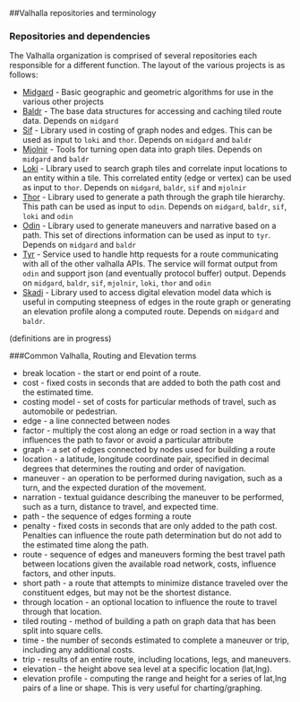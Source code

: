 ##Valhalla repositories and terminology

### Repositories and dependencies

The Valhalla organization is comprised of several repositories each responsible for a different function. The layout of the various projects is as follows:

- [Midgard](https://github.com/valhalla/midgard) - Basic geographic and geometric algorithms for use in the various other projects
- [Baldr](https://github.com/valhalla/baldr) - The base data structures for accessing and caching tiled route data. Depends on `midgard`
- [Sif](https://github.com/valhalla/sif) - Library used in costing of graph nodes and edges. This can be used as input to `loki` and `thor`. Depends on `midgard` and `baldr`
- [Mjolnir](https://github.com/valhalla/mjolnir) - Tools for turning open data into graph tiles. Depends on `midgard` and `baldr`
- [Loki](https://github.com/valhalla/loki) - Library used to search graph tiles and correlate input locations to an entity within a tile. This correlated entity (edge or vertex) can be used as input to `thor`. Depends on `midgard`, `baldr`, `sif` and `mjolnir`
- [Thor](https://github.com/valhalla/thor) - Library used to generate a path through the graph tile hierarchy. This path can be used as input to `odin`. Depends on `midgard`, `baldr`, `sif`, `loki` and `odin`
- [Odin](https://github.com/valhalla/odin) - Library used to generate maneuvers and narrative based on a path. This set of directions information can be used as input to `tyr`. Depends on `midgard` and `baldr`
- [Tyr](https://github.com/valhalla/tyr) - Service used to handle http requests for a route communicating with all of the other valhalla APIs. The service will format output from `odin` and support json (and eventually protocol buffer) output. Depends on `midgard`, `baldr`, `sif`, `mjolnir`, `loki`, `thor` and `odin`
- [Skadi](https://github.com/valhalla/skadi) - Library used to access digital elevation model data which is useful in computing steepness of edges in the route graph or generating an elevation profile along a computed route.  Depends on `midgard` and `baldr`.

(definitions are in progress)

###Common Valhalla, Routing and Elevation terms
* break location - the start or end point of a route.
* cost - fixed costs in seconds that are added to both the path cost and the estimated time.
* costing model - set of costs for particular methods of travel, such as automobile or pedestrian.
* edge - a line connected between nodes
* factor - multiply the cost along an edge or road section in a way that influences the path to favor or avoid a particular attribute
* graph - a set of edges connected by nodes used for building a route
* location - a latitude, longitude coordinate pair, specified in decimal degrees that determines the routing and order of navigation.
* maneuver - an operation to be performed during navigation, such as a turn, and the expected duration of the movement.
* narration - textual guidance describing the maneuver to be performed, such as a turn, distance to travel, and expected time.
* path - the sequence of edges forming a route
* penalty - fixed costs in seconds that are only added to the path cost. Penalties can influence the route path determination but do not add to the estimated time along the path.
* route - sequence of edges and maneuvers forming the best travel path between locations given the available road network, costs, influence factors, and other inputs.
* short path - a route that attempts to minimize distance traveled over the constituent edges, but may not be the shortest distance.
* through location - an optional location to influence the route to travel through that location.
* tiled routing - method of building a path on graph data that has been split into square cells.
* time - the number of seconds estimated to complete a maneuver or trip, including any additional costs.
* trip - results of an entire route, including locations, legs, and maneuvers.
* elevation - the height above sea level at a specific location (lat,lng).
* elevation profile - computing the range and height for a series of lat,lng pairs of a line or shape.  This is very useful for charting/graphing.
